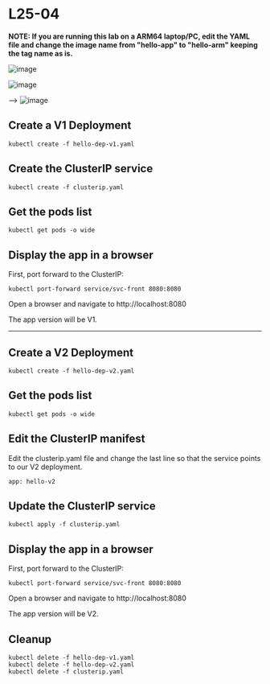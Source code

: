 # L25-04

**NOTE: If you are running this lab on a ARM64 laptop/PC, edit the YAML file and change the image name from "hello-app" to "hello-arm" keeping the tag name as is.**

![image](https://github.com/user-attachments/assets/06771dab-28ff-4036-b723-f4cd1dfb6dee)

![image](https://github.com/user-attachments/assets/aea27eab-bbd0-4a6e-b15f-6be3ca55b44e)

--> ![image](https://github.com/user-attachments/assets/5ed79445-0641-4dcf-a73e-77d74618d0e5)


## Create a V1 Deployment

    kubectl create -f hello-dep-v1.yaml

## Create the ClusterIP service

    kubectl create -f clusterip.yaml

## Get the pods list

    kubectl get pods -o wide

## Display the app in a browser

First, port forward to the ClusterIP:

    kubectl port-forward service/svc-front 8080:8080

Open a browser and navigate to http://localhost:8080

The app version will be V1.

---

## Create a V2 Deployment

    kubectl create -f hello-dep-v2.yaml

## Get the pods list

    kubectl get pods -o wide

## Edit the ClusterIP manifest

Edit the clusterip.yaml file and change the last line so that the service points to our V2 deployment.

    app: hello-v2

## Update the ClusterIP service

    kubectl apply -f clusterip.yaml

## Display the app in a browser

First, port forward to the ClusterIP:

    kubectl port-forward service/svc-front 8080:8080

Open a browser and navigate to http://localhost:8080

The app version will be V2.

## Cleanup

    kubectl delete -f hello-dep-v1.yaml
    kubectl delete -f hello-dep-v2.yaml
    kubectl delete -f clusterip.yaml
